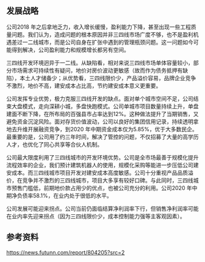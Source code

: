 ## 发展战略

公司2018 年之后拿地乏力，收入增长缓慢，盈利能力下降，甚至出现一些工程质量问题。我们认为，造成问题的根本原因并非三四线市场广度不够，也不是盈利机遇差过一二线城市，而是公司自身在扩张中遇到的管理瓶颈问题。这一问题如今可能得到解决，公司盈利能力和规模增长都另有空间。

三四线开发环境迥异于一二线。从缺陷看，相对来说三四线市场单体容量较小，部分市场需求可持续性有疑问，地价对房价波动更敏感（故而作为债务抵押有缺陷），本土人才储备少；从优势看，三四线限价少，产品溢价容易，品牌企业竞争不激烈，地价不高，建安成本占比高，节约建安成本意义更重要。

公司发挥专业优势，极力克服三四线开发的缺点。面对单个城市空间不足，公司结束大盘模式，走向深耕小城，多盘快跑模式。公司单城市项目数量持续上升，单盘建面不断下降，在所布局的百强县市占率达到12%。这种做法提升了当期销售，又避免资金沉淀风险。面对存货价值波动，公司以良好的集团信用记录，持续透明拿地去升维开展融资竞争，到2020 年中期资金成本仅为5.85%，优于大多数民企。最重要的是，公司用了约三年时间，解决了管控的问题，不仅招募了大量的高学历人才，也优化了同心共享等合伙人机制。

公司最大限度利用了三四线城市的开发环境优势。公司是全市场最善于规模化提升流程效率的企业，我们预计建筑机器人的使用，规模化采购等能进一步压低公司建安成本。而三四线城市项目开发对建安成本高度敏感。公司十分重视产品品质溢价，在竞争并不激烈的三四线城市，项目大多享有较好口碑。与此同时，三四线城市预售门槛低，前期地价款占用少的优点，也被公司充分的利用。公司2020 年中期净负债率58.1%，在业内处于很低的水平。

公司发展可能迎来拐点。公司当前仍面临结算净利润率下行，但销售净利润率可能在业内率先迎来拐点（因为三四线限价少，成本控制能力强等主客观因素）。

## 参考资料

https://news.futunn.com/report/804205?src=2
